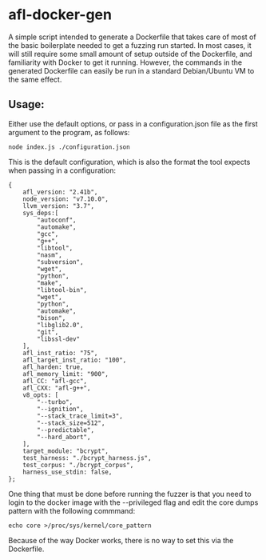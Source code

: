 # afl-docker-gen

A simple script intended to generate a Dockerfile that takes care of most of the basic boilerplate needed to get a fuzzing run started.
In most cases, it will still require some small amount of setup outside of the Dockerfile, and familiarity with Docker to get it running.
However, the commands in the generated Dockerfile can easily be run in a standard Debian/Ubuntu VM to the same effect.


## Usage:

Either use the default options, or pass in a configuration.json file as the first argument to the program, as follows:

```
node index.js ./configuration.json
```

This is the default configuration, which is also the format the tool expects when passing in a configuration:

```
{
	afl_version: "2.41b",
	node_version: "v7.10.0",
	llvm_version: "3.7",
	sys_deps:[
		"autoconf",
		"automake",
		"gcc",
		"g++",
		"libtool",
		"nasm",
		"subversion",
		"wget",
		"python",
		"make",
		"libtool-bin",
		"wget",
		"python",
		"automake",
		"bison",
		"libglib2.0",
		"git",
		"libssl-dev"
	],
	afl_inst_ratio: "75",
	afl_target_inst_ratio: "100",
	afl_harden: true,
	afl_memory_limit: "900",
	afl_CC: "afl-gcc",
	afl_CXX: "afl-g++",
	v8_opts: [
		"--turbo",
		"--ignition",
		"--stack_trace_limit=3",
		"--stack_size=512",
		"--predictable",
		"--hard_abort",
	],
	target_module: "bcrypt",
	test_harness: "./bcrypt_harness.js",
	test_corpus: "./bcrypt_corpus",
	harness_use_stdin: false,
};
```


One thing that must be done before running the fuzzer is that you need to login to the docker image with the --privileged flag and edit the core dumps pattern with the following commmand:
```
echo core >/proc/sys/kernel/core_pattern
```

Because of the way Docker works, there is no way to set this via the Dockerfile.


